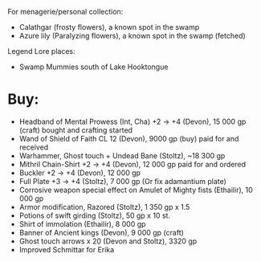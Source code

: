 For menagerie/personal collection:
- Calathgar (frosty flowers), a known spot in the swamp
- Azure lily (Paralyzing flowers), a known spot in the swamp (fetched)

Legend Lore places:
- Swamp Mummies south of Lake Hooktongue

# Buy:
- Headband of Mental Prowess (Int, Cha) +2 -> +4 (Devon), 15 000 gp (craft)
  bought and crafting started
- Wand of Shield of Faith CL 12 (Devon), 9000 gp (buy)
  paid for and received
- Warhammer, Ghost touch + Undead Bane (Stoltz), ~18 300 gp
- Mithril Chain-Shirt +2 -> +4 (Devon), 12 000 gp
  paid for and ordered
- Buckler +2 -> +4 (Devon), 12 000 gp
- Full Plate +3 -> +4 (Stoltz), 7 000 gp (Or fix adamantium plate)
- Corrosive weapon special effect on Amulet of Mighty fists (Ethailir), 10 000 gp
- Armor modification, Razored (Stoltz), 1 350 gp x 1.5
- Potions of swift girding (Stoltz), 50 gp x 10 st.
- Shirt of immolation (Ethailir), 8 000 gp
- Banner of Ancient kings (Devon), 9 000 gp (craft)
- Ghost touch arrows x 20 (Devon and Stoltz), 3320 gp
- Improved Schmittar for Erika
